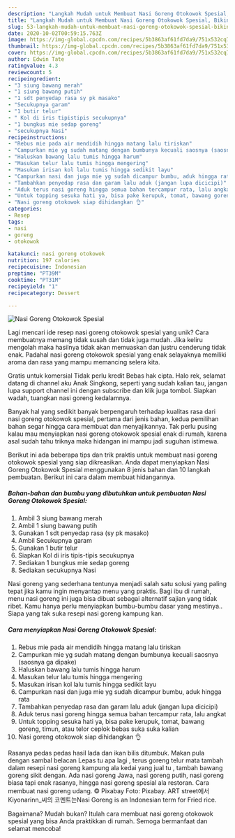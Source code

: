 ```yaml
---
description: "Langkah Mudah untuk Membuat Nasi Goreng Otokowok Spesial, Bikin Ngiler"
title: "Langkah Mudah untuk Membuat Nasi Goreng Otokowok Spesial, Bikin Ngiler"
slug: 53-langkah-mudah-untuk-membuat-nasi-goreng-otokowok-spesial-bikin-ngiler
date: 2020-10-02T00:59:15.763Z
image: https://img-global.cpcdn.com/recipes/5b3863af61fd7da9/751x532cq70/nasi-goreng-otokowok-spesial-foto-resep-utama.jpg
thumbnail: https://img-global.cpcdn.com/recipes/5b3863af61fd7da9/751x532cq70/nasi-goreng-otokowok-spesial-foto-resep-utama.jpg
cover: https://img-global.cpcdn.com/recipes/5b3863af61fd7da9/751x532cq70/nasi-goreng-otokowok-spesial-foto-resep-utama.jpg
author: Edwin Tate
ratingvalue: 4.3
reviewcount: 5
recipeingredient:
- "3 siung bawang merah"
- "1 siung bawang putih"
- "1 sdt penyedap rasa sy pk masako"
- "Secukupnya garam"
- "1 butir telur"
- " Kol di iris tipistipis secukupnya"
- "1 bungkus mie sedap goreng"
- "secukupnya Nasi"
recipeinstructions:
- "Rebus mie pada air mendidih hingga matang lalu tiriskan"
- "Campurkan mie yg sudah matang dengan bumbunya kecuali saosnya (saosnya ga dipake)"
- "Haluskan bawang lalu tumis hingga harum"
- "Masukan telur lalu tumis hingga mengering"
- "Masukan irisan kol lalu tumis hingga sedikit layu"
- "Campurkan nasi dan juga mie yg sudah dicampur bumbu, aduk hingga rata"
- "Tambahkan penyedap rasa dan garam lalu aduk (jangan lupa dicicipi)"
- "Aduk terus nasi goreng hingga semua bahan tercampur rata, lalu angkat"
- "Untuk topping sesuka hati ya, bisa pake kerupuk, tomat, bawang goreng, timun, atau telor ceplok bebas suka suka kalian"
- "Nasi goreng otokowok siap dihidangkan 👌"
categories:
- Resep
tags:
- nasi
- goreng
- otokowok

katakunci: nasi goreng otokowok 
nutrition: 197 calories
recipecuisine: Indonesian
preptime: "PT39M"
cooktime: "PT31M"
recipeyield: "1"
recipecategory: Dessert

---
```



![Nasi Goreng Otokowok Spesial](https://img-global.cpcdn.com/recipes/5b3863af61fd7da9/751x532cq70/nasi-goreng-otokowok-spesial-foto-resep-utama.jpg)

Lagi mencari ide resep nasi goreng otokowok spesial yang unik? Cara membuatnya memang tidak susah dan tidak juga mudah. Jika keliru mengolah maka hasilnya tidak akan memuaskan dan justru cenderung tidak enak. Padahal nasi goreng otokowok spesial yang enak selayaknya memiliki aroma dan rasa yang mampu memancing selera kita.

Gratis untuk komersial Tidak perlu kredit Bebas hak cipta. Halo rek, selamat datang di channel aku Anak Singkong, seperti yang sudah kalian tau, jangan lupa support channel ini dengan subscribe dan klik juga tombol. Siapkan wadah, tuangkan nasi goreng kedalamnya.

Banyak hal yang sedikit banyak berpengaruh terhadap kualitas rasa dari nasi goreng otokowok spesial, pertama dari jenis bahan, kedua pemilihan bahan segar hingga cara membuat dan menyajikannya. Tak perlu pusing kalau mau menyiapkan nasi goreng otokowok spesial enak di rumah, karena asal sudah tahu triknya maka hidangan ini mampu jadi suguhan istimewa.


Berikut ini ada beberapa tips dan trik praktis untuk membuat nasi goreng otokowok spesial yang siap dikreasikan. Anda dapat menyiapkan Nasi Goreng Otokowok Spesial menggunakan 8 jenis bahan dan 10 langkah pembuatan. Berikut ini cara dalam membuat hidangannya.

<!--inarticleads1-->

##### Bahan-bahan dan bumbu yang dibutuhkan untuk pembuatan Nasi Goreng Otokowok Spesial:

1. Ambil 3 siung bawang merah
1. Ambil 1 siung bawang putih
1. Gunakan 1 sdt penyedap rasa (sy pk masako)
1. Ambil Secukupnya garam
1. Gunakan 1 butir telur
1. Siapkan  Kol di iris tipis-tipis secukupnya
1. Sediakan 1 bungkus mie sedap goreng
1. Sediakan secukupnya Nasi


Nasi goreng yang sederhana tentunya menjadi salah satu solusi yang paling tepat jika kamu ingin menyantap menu yang praktis. Bagi ibu di rumah, menu nasi goreng ini juga bisa dibuat sebagai alternatif sajian yang tidak ribet. Kamu hanya perlu menyiapkan bumbu-bumbu dasar yang mestinya.. Siapa yang tak suka resepi nasi goreng kampung kan. 

<!--inarticleads2-->

##### Cara menyiapkan Nasi Goreng Otokowok Spesial:

1. Rebus mie pada air mendidih hingga matang lalu tiriskan
1. Campurkan mie yg sudah matang dengan bumbunya kecuali saosnya (saosnya ga dipake)
1. Haluskan bawang lalu tumis hingga harum
1. Masukan telur lalu tumis hingga mengering
1. Masukan irisan kol lalu tumis hingga sedikit layu
1. Campurkan nasi dan juga mie yg sudah dicampur bumbu, aduk hingga rata
1. Tambahkan penyedap rasa dan garam lalu aduk (jangan lupa dicicipi)
1. Aduk terus nasi goreng hingga semua bahan tercampur rata, lalu angkat
1. Untuk topping sesuka hati ya, bisa pake kerupuk, tomat, bawang goreng, timun, atau telor ceplok bebas suka suka kalian
1. Nasi goreng otokowok siap dihidangkan 👌


Rasanya pedas pedas hasil lada dan ikan bilis ditumbuk. Makan pula dengan sambal belacan Lepas tu apa lagi , terus goreng telur mata tambah dalam resepi nasi goreng kampung ala kedai yang jual tu , tambah bawang goreng sikit dengan. Ada nasi goreng Jawa, nasi goreng putih, nasi goreng biasa tapi enak rasanya, hingga nasi goreng spesial ala restoran. Cara membuat nasi goreng udang. © Pixabay Foto: Pixabay. ART street에서 Kiyonarinn_씨의 코멘트는Nasi Goreng is an Indonesian term for Fried rice. 

Bagaimana? Mudah bukan? Itulah cara membuat nasi goreng otokowok spesial yang bisa Anda praktikkan di rumah. Semoga bermanfaat dan selamat mencoba!
